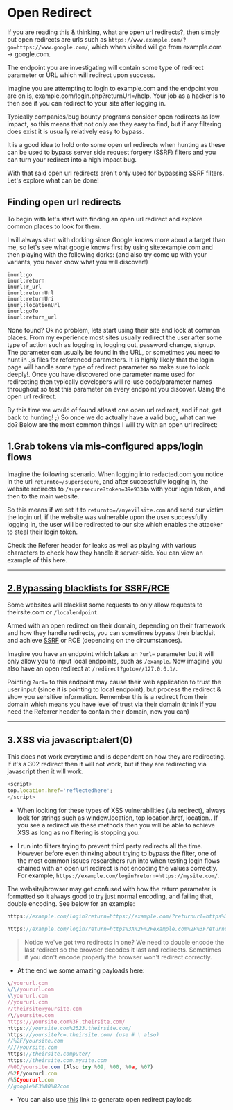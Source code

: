 # Open Redirect

If you are reading this & thinking, what are open url redirects?, then simply put open redirects are urls such as 
`https://www.example.com/?go=https://www.google.com/`, which when visited will go from example.com -> google.com.

The endpoint you are investigating will contain some type of redirect parameter or URL which will redirect upon success.

Imagine you are attempting to login to example.com and the endpoint you are on is, example.com/login.php?returnUrl=/help. 
Your job as a hacker is to then see if you can redirect to your site after logging in.

Typically companies/bug bounty programs consider open redirects as low impact, so this means that not only are they easy to find, 
but if any filtering does exist it is usually relatively easy to bypass. 

It is a good idea to hold onto some open url redirects when hunting as these can be used to bypass server side request forgery (SSRF) 
filters and you can turn your redirect into a high impact bug. 

With that said open url redirects aren't only used for bypassing SSRF filters. Let's explore what can be done!

## Finding open url redirects

To begin with let's start with finding an open url redirect and explore common places to look for them. 

I will always start with dorking since Google knows more about a target than me, so let's see what google knows first by using site:example.com and then playing with the following dorks: (and also try come up with your variants, you never know what you will discover!)

    inurl:go
    inurl:return
    inurl:r_url
    inurl:returnUrl
    inurl:returnUri
    inurl:locationUrl
    inurl:goTo
    inurl:return_url

None found? Ok no problem, lets start using their site and look at common places. From my experience most sites usually redirect the user after some type of action such as logging in, logging out, password change, signup. The parameter can usually be found in the URL, or sometimes you need to hunt in .js files for referenced parameters. It is highly likely that the login page will handle some type of redirect parameter so make sure to look deeply!. Once you have discovered one parameter name used for redirecting then typically developers will re-use code/parameter names throughout so test this parameter on every endpoint you discover.
Using the open url redirect.

By this time we would of found atleast one open url redirect, and if not, get back to hunting! ;) So once we do actually have a valid bug, what can we do? Below are the most common things I will try with an open url redirect:

## 1.Grab tokens via mis-configured apps/login flows

Imagine the following scenario. When logging into redacted.com you notice in the url `returnto=/supersecure`, and after successfully logging in,
the website redirects to `/supersecure?token=39e9334a` with your login token, and then to the main website.

So this means if we set it to `returnto=//myevilsite.com` and send our victim the login url, if the website was vulnerable upon the user successfully logging in,
the user will be redirected to our site which enables the attacker to steal their login token.

Check the Referer header for leaks as well as playing with various characters to check how they handle it server-side. You can view an example of this here.

- - - -

## [2.Bypassing blacklists for SSRF/RCE](https://github.com/0xmaximus/Galaxy-Bugbounty-Checklist/blob/main/SSRF/README.md#bypassing-ssrf-filters-via-open-redirection)

Some websites will blacklist some requests to only allow requests to theirsite.com or `/localendpoint`. 

Armed with an open redirect on their domain, depending on their framework and how they handle redirects, you can sometimes bypass their blacklsit and achieve [SSRF](https://github.com/0xmaximus/Galaxy-Bugbounty-Checklist/tree/main/SSRF) or RCE (depending on the circumstances). 

Imagine you have an endpoint which takes an `?url=` parameter but it will only allow you to input local endpoints, such as `/example`. Now imagine you also have an open redirect at `/redirect?goto=//127.0.0.1/`. 

Pointing `?url=` to this endpoint may cause their web application to trust the user input (since it is pointing to local endpoint), but process the redirect & show you sensitive information. Remember this is a redirect from their domain which means you have level of trust via their domain (think if you need the Referrer header to contain their domain, now you can)

- - - -

## 3.XSS via javascript:alert(0)

This does not work everytime and is dependent on how they are redirecting. If it's a 302 redirect then it will not work, but if they are redirecting via javascript then it will work.

```javascript
<script>
top.location.href='reflectedhere';
</script>
```

- When looking for these types of XSS vulnerabilities (via redirect), always look for strings such as window.location, top.location.href, location.. 
  If you see a redirect via these methods then you will be able to achieve XSS as long as no filtering is stopping you.

- I run into filters trying to prevent third party redirects all the time. However before even thinking about trying to bypass the filter, one of the most common issues researchers run into when testing login flows chained with an open url redirect is not encoding the values correctly. For example, `https://example.com/login?return=https://mysite.com/`.

The website/browser may get confused with how the return parameter is formatted so it always good to try just normal encoding, and failing that, double encoding. See below for an example:

```javascript
https://example.com/login?return=https://example.com/?returnurl=https%3A%2F%2Fwww.google.com%2F

https://example.com/login?return=https%3A%2F%2Fexample.com%2F%3Freturnurl%3Dhttps%253A%252F%252Fwww.google.com%252F
```

> Notice we've got two redirects in one? We need to double encode the last redirect so the browser decodes it last and redirects. Sometimes if you don't encode properly the browser won't redirect correctly.


- At the end we some amazing payloads here:

```javascript
\/yoururl.com 
\/\/yoururl.com 
\\yoururl.com 
//yoururl.com 
//theirsite@yoursite.com 
/\/yoursite.com 
https://yoursite.com%3F.theirsite.com/ 
https://yoursite.com%2523.theirsite.com/ 
https://yoursite?c=.theirsite.com/ (use # \ also) 
//%2F/yoursite.com 
////yoursite.com 
https://theirsite.computer/ 
https://theirsite.com.mysite.com 
/%0D/yoursite.com (Also try %09, %00, %0a, %07) 
/%2F/yoururl.com 
/%5Cyoururl.com 
//google%E3%80%82com

```

- You can also use [this](https://tools.intigriti.io/redirector/) link to generate open redirect payloads
